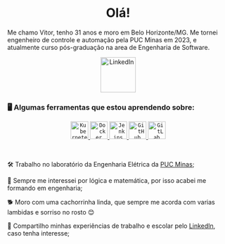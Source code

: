 <h1 align="center">Olá! </h1>

Me chamo Vitor, tenho 31 anos e moro em Belo Horizonte/MG. Me tornei engenheiro de controle e automação pela PUC Minas em 2023, e atualmente curso pós-graduação na area de Engenharia de Software.

<a href="https://www.linkedin.com/in/vitor-medeiros-28967972">
    <p align="center">
    <img width="80px" src="https://i.ibb.co/RyZx12b/linkedin.png" alt="LinkedIn" style="vertical-align:top;">
</a>
    </p>
    
### 🖥️ Algumas ferramentas que estou aprendendo sobre:

<p align="center">
    <a href="https://kubernetes.io/">
        <code><img width="40px" src="https://avatars.githubusercontent.com/u/49082977?s=280&v=4" title = "Kubernetes"/></code>
        </a>
    <a href="https://www.docker.com/">
        <code><img width="40px" src="https://www.docker.com/wp-content/uploads/2022/03/Moby-logo.png" title = "Docker"/></code>
        </a>
    <a href="https://www.jenkins.io/">
        <code><img width="40px" src="https://upload.wikimedia.org/wikipedia/commons/thumb/e/e9/Jenkins_logo.svg/1200px-Jenkins_logo.svg.png" title = "Jenkins"/></code>
        </a>
    <a href="https://github.com/">
        <code><img width="40px" src="https://cdn.jsdelivr.net/gh/devicons/devicon/icons/github/github-original.svg" title = "GitHub"/></code>
        </a>
        <a href="https://about.gitlab.com/">
        <code><img width="40px" src="https://cdn-icons-png.flaticon.com/512/5968/5968853.png" title = "GitLab"/></code>
        </a>
    </p>

</br>

<div display="inline-block">
 <p align="left"> 🛠️ Trabalho no laboratório da Engenharia Elétrica da <a href="https://www.pucminas.br/">PUC Minas</a>;</p>
 <p align="left"> 🤖 Sempre me interessei por lógica e matemática, por isso acabei me formando em engenharia;</p>
 <p align="left"> 🐕 Moro com uma cachorrinha linda, que sempre me acorda com varias lambidas e sorriso no rosto 😊</p>
 <p align="left"> 🔗 Compartilho minhas experiências de trabalho e escolar pelo <a href="https://www.linkedin.com/in/vitor-medeiros-28967972">LinkedIn</a>, caso tenha interesse;</p>
</div>
